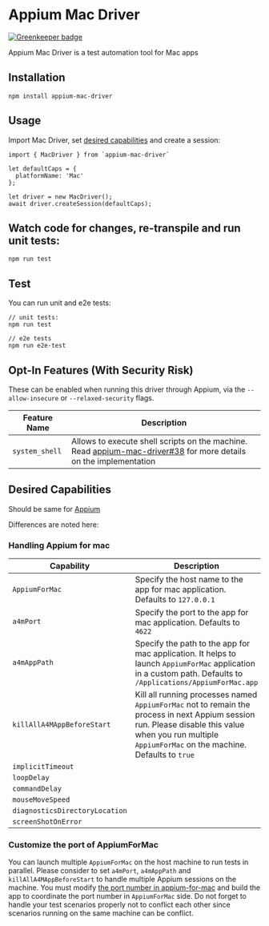 Appium Mac Driver
===================

[![Greenkeeper badge](https://badges.greenkeeper.io/appium/appium-mac-driver.svg)](https://greenkeeper.io/)

Appium Mac Driver is a test automation tool for Mac apps


## Installation
```
npm install appium-mac-driver
```

## Usage
Import Mac Driver, set [desired capabilities](https://github.com/appium/appium/blob/master/docs/en/writing-running-appium/caps.md) and create a session:

```
import { MacDriver } from `appium-mac-driver`

let defaultCaps = {
  platformName: 'Mac'
};

let driver = new MacDriver();
await driver.createSession(defaultCaps);
```

## Watch code for changes, re-transpile and run unit tests:

```
npm run test
```

## Test

You can run unit and e2e tests:

```
// unit tests:
npm run test

// e2e tests
npm run e2e-test
```

## Opt-In Features (With Security Risk)
These can be enabled when running this driver through Appium, via the `--allow-insecure` or `--relaxed-security` flags.

|Feature Name|Description|
|------------|-----------|
|`system_shell`|Allows to execute shell scripts on the machine. Read [appium-mac-driver#38](https://github.com/appium/appium-mac-driver/pull/38) for more details on the implementation |

## Desired Capabilities

Should be same for [Appium](https://github.com/appium/appium/blob/master/docs/en/writing-running-appium/caps.md)

Differences are noted here:

### Handling Appium for mac


|Capability|Description|Values|
|----------|-----------|------|
| `AppiumForMac` | Specify the host name to the app for mac application. Defaults to `127.0.0.1` | e.g., `localhost` |
| `a4mPort` | Specify the port to the app for mac application. Defaults to `4622` | e.g, `4622`, `8080` |
| `a4mAppPath` | Specify the path to the app for mac application. It helps to launch `AppiumForMac` application in a custom path. Defaults to `/Applications/AppiumForMac.app` | e.g, `/Applications/CustomAppiumForMac.app` |
| `killAllA4MAppBeforeStart` | Kill all running processes named `AppiumForMac` not to remain the process in next Appium session run. Please disable this value when you run multiple `AppiumForMac` on the machine. Defaults to `true` | `false`, `true` |
| `implicitTimeout` |  | |
| `loopDelay` |  | |
| `commandDelay` |  | |
| `mouseMoveSpeed` |  | |
| `diagnosticsDirectoryLocation` |  | |
| `screenShotOnError` |  | |


### Customize the port of AppiumForMac

You can launch multiple `AppiumForMac` on the host machine to run tests in parallel.
Please consider to set `a4mPort`, `a4mAppPath` and `killAllA4MAppBeforeStart` to handle multiple Appium sessions on the machine.
You must modify [the port number in appium-for-mac](https://github.com/appium/appium-for-mac/blob/2356957dc73b6275262c918ca8f4184ef4a25af0/AppiumForMac/AppiumForMacAppDelegate.m#L36) and build the app to coordinate the port number in `AppiumForMac` side. Do not forget to handle your test scenarios properly not to conflict each other since scenarios running on the same machine can be conflict.
